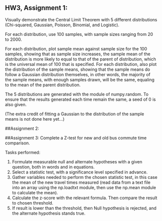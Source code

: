 
## HW3, Assignment 1:
Visually demonstrate the Central Limit Theorem with 5 different distributions (Chi-squared, Gaussian, Poisson, Binomial, and Logistic).

For each distribution, use 100 samples, with sample sizes ranging from 20 to 2000.

For each distribution, plot sample mean against sample size for the 100 samples, showing that as sample size increases, the sample mean of the distribution is more likely to equal to that of the parent of distribution, which is the universal mean of 100 that is specified.
For each distribution, also plot the distribution of the sample means, showing that the sample means do follow a Gaussian distribution themselves, in other words, the majority of the sample means, with enough samples drawn, will be the same, equaling to the mean of the parent distribution.

The 5 distributions are generated with the module of numpy.random. To ensure that the results generated each time remain the same, a seed of 0 is also given.

(The extra credit of fitting a Gaussian to the distribution of the sample means is not done here yet...)

##Assignment 2:

##Assignment 3:
Complete a Z-test for new and old bus commute time comparison.

Tasks performed:

1. Formulate measurable null and alternate hypotheses with a given question, both in words and in equations.
2. Select a statistic test, with a significance level specified in advance.
3. Gather variables needed to perform the chosen statistic test, in this case the mean of the new travel times measured (read data from a text file into an array using the np.loadtxt module, then use the np.mean module to calculate the mean).
4. Calculate the z-score with the relevant formula. Then compare the result to chosen threshold.
5. If result is lower than the threshold, then Null hypothesis is rejected, and the alternate hypothesis stands true.

